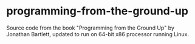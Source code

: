 # programming-from-the-ground-up

Source code from the book "Programming from the Ground Up" by Jonathan Bartlett, updated to run on 64-bit x86 processor running Linux.